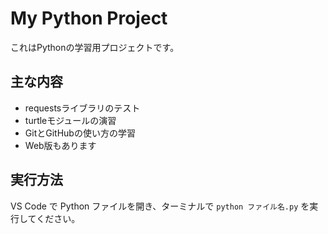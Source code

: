 # My Python Project

これはPythonの学習用プロジェクトです。

## 主な内容
- requestsライブラリのテスト
- turtleモジュールの演習
- GitとGitHubの使い方の学習
- Web版もあります

## 実行方法
VS Code で Python ファイルを開き、ターミナルで `python ファイル名.py` を実行してください。
